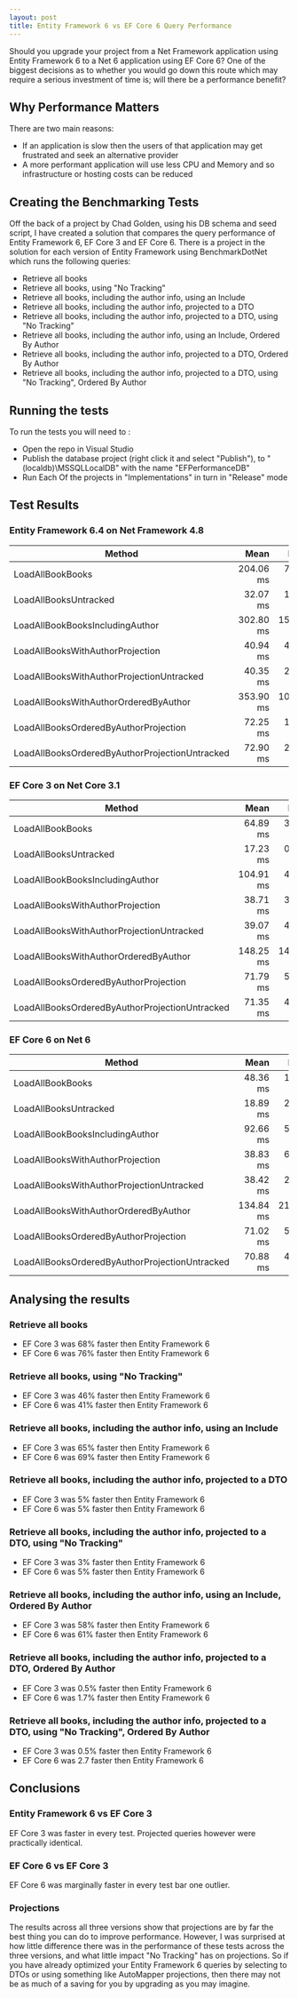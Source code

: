 ```yaml
---
layout: post
title: Entity Framework 6 vs EF Core 6 Query Performance
--- 
```


Should you upgrade your project from a Net Framework application using Entity Framework 6 to a Net 6 application using EF Core 6? One of the biggest decisions as to whether you would go down this route which may require a serious investment of time is; will there be a performance benefit?

## Why Performance Matters

There are two main reasons:

- If an application is slow then the users of that application may get frustrated and seek an alternative provider
- A more performant application will use less CPU and Memory and so infrastructure or hosting costs can be reduced

## Creating the Benchmarking Tests

Off the back of a project by Chad Golden, using his DB schema and seed script, I have created a solution that compares the query performance of Entity Framework 6, EF Core 3 and EF Core 6. There is a project in the solution for each version of Entity Framework using BenchmarkDotNet which runs the following queries:

- Retrieve all books
- Retrieve all books, using "No Tracking"
- Retrieve all books, including the author info, using an Include
- Retrieve all books, including the author info, projected to a DTO
- Retrieve all books, including the author info, projected to a DTO, using "No Tracking"
- Retrieve all books, including the author info, using an Include, Ordered By Author
- Retrieve all books, including the author info, projected to a DTO, Ordered By Author
- Retrieve all books, including the author info, projected to a DTO, using "No Tracking", Ordered By Author

## Running the tests

To run the tests you will need to :

- Open the repo in Visual Studio
- Publish the database project (right click it and select "Publish"), to "(localdb)\MSSQLLocalDB" with the name "EFPerformanceDB"
- Run Each Of the projects in "Implementations" in turn in "Release" mode

## Test Results


### Entity Framework 6.4 on Net Framework 4.8

| Method                                         |      Mean |     Error |    StdDev |    Median |
|----------------------------------------------- |----------:|----------:|----------:|----------:|
| LoadAllBookBooks                               | 204.06 ms |  7.952 ms |  5.260 ms | 203.19 ms |
| LoadAllBooksUntracked                          |  32.07 ms |  1.575 ms |  1.042 ms |  32.20 ms |
| LoadAllBookBooksIncludingAuthor                | 302.80 ms | 15.428 ms | 10.204 ms | 302.20 ms |
| LoadAllBooksWithAuthorProjection               |  40.94 ms |  4.892 ms |  3.236 ms |  39.57 ms |
| LoadAllBooksWithAuthorProjectionUntracked      |  40.35 ms |  2.641 ms |  1.747 ms |  40.23 ms |
| LoadAllBooksWithAuthorOrderedByAuthor          | 353.90 ms | 10.720 ms |  7.091 ms | 353.45 ms |
| LoadAllBooksOrderedByAuthorProjection          |  72.25 ms |  1.625 ms |  0.967 ms |  72.33 ms |
| LoadAllBooksOrderedByAuthorProjectionUntracked |  72.90 ms |  2.428 ms |  1.445 ms |  73.40 ms |


### EF Core 3 on Net Core 3.1

|                                         Method |      Mean |     Error |   StdDev |    Median |
|----------------------------------------------- |----------:|----------:|---------:|----------:|
| LoadAllBookBooks                               |  64.89 ms |  3.923 ms | 2.334 ms |  64.68 ms |
| LoadAllBooksUntracked                          |  17.23 ms |  0.977 ms | 0.511 ms |  17.10 ms |
| LoadAllBookBooksIncludingAuthor                | 104.91 ms |  4.156 ms | 2.174 ms | 104.25 ms |
| LoadAllBooksWithAuthorProjection               |  38.71 ms |  3.687 ms | 2.438 ms |  37.74 ms |
| LoadAllBooksWithAuthorProjectionUntracked      |  39.07 ms |  4.986 ms | 2.608 ms |  37.82 ms |
| LoadAllBooksWithAuthorOrderedByAuthor          | 148.25 ms | 14.324 ms | 9.475 ms | 145.93 ms |
| LoadAllBooksOrderedByAuthorProjection          |  71.79 ms |  5.547 ms | 3.669 ms |  70.61 ms |
| LoadAllBooksOrderedByAuthorProjectionUntracked |  71.35 ms |  4.723 ms | 3.124 ms |  69.41 ms |

### EF Core 6 on Net 6

| Method                                         |      Mean |     Error |    StdDev |    Median |
|----------------------------------------------- |----------:|----------:|----------:|----------:|
| LoadAllBookBooks                               |  48.36 ms |  1.434 ms |  0.750 ms |  48.32 ms |
| LoadAllBooksUntracked                          |  18.89 ms |  2.209 ms |  1.461 ms |  18.84 ms |
| LoadAllBookBooksIncludingAuthor                |  92.66 ms |  5.287 ms |  3.146 ms |  91.37 ms |
| LoadAllBooksWithAuthorProjection               |  38.83 ms |  6.200 ms |  3.690 ms |  37.25 ms |
| LoadAllBooksWithAuthorProjectionUntracked      |  38.42 ms |  2.534 ms |  1.676 ms |  37.76 ms |
| LoadAllBooksWithAuthorOrderedByAuthor          | 134.84 ms | 21.555 ms | 14.258 ms | 127.06 ms |
| LoadAllBooksOrderedByAuthorProjection          |  71.02 ms |  5.152 ms |  3.066 ms |  70.51 ms |
| LoadAllBooksOrderedByAuthorProjectionUntracked |  70.88 ms |  4.888 ms |  3.233 ms |  70.79 ms |


## Analysing the results

### Retrieve all books

- EF Core 3 was 68% faster then Entity Framework 6
- EF Core 6 was 76% faster then Entity Framework 6

### Retrieve all books, using "No Tracking"

- EF Core 3 was 46% faster then Entity Framework 6
- EF Core 6 was 41% faster then Entity Framework 6

### Retrieve all books, including the author info, using an Include

- EF Core 3 was 65% faster then Entity Framework 6
- EF Core 6 was 69% faster then Entity Framework 6

### Retrieve all books, including the author info, projected to a DTO

- EF Core 3 was 5% faster then Entity Framework 6
- EF Core 6 was 5% faster then Entity Framework 6

### Retrieve all books, including the author info, projected to a DTO, using "No Tracking"

- EF Core 3 was 3% faster then Entity Framework 6
- EF Core 6 was 5% faster then Entity Framework 6

### Retrieve all books, including the author info, using an Include, Ordered By Author

- EF Core 3 was 58% faster then Entity Framework 6
- EF Core 6 was 61% faster then Entity Framework 6

### Retrieve all books, including the author info, projected to a DTO, Ordered By Author

- EF Core 3 was 0.5% faster then Entity Framework 6
- EF Core 6 was 1.7% faster then Entity Framework 6

### Retrieve all books, including the author info, projected to a DTO, using "No Tracking", Ordered By Author

- EF Core 3 was 0.5% faster then Entity Framework 6
- EF Core 6 was 2.7 faster then Entity Framework 6

## Conclusions

### Entity Framework 6 vs EF Core 3

EF Core 3 was faster in every test. Projected queries however were practically identical.

### EF Core 6 vs EF Core 3

EF Core 6 was marginally faster in every test bar one outlier.

### Projections

The results across all three versions show that projections are by far the best thing you can do to improve performance. However, I was surprised at how little difference there was in the performance of these tests across the three versions, and what little impact "No Tracking" has on projections. So if you have already optimized your Entity Framework 6 queries by selecting to DTOs or using something like AutoMapper projections, then there may not be as much of a saving for you by upgrading as you may imagine.